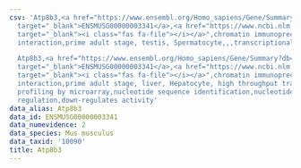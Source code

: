 ```yaml
---
csv: 'Atp8b3,<a href="https://www.ensembl.org/Homo_sapiens/Gene/Summary?db=core;g=ENSMUSG00000003341"
  target="_blank">ENSMUSG00000003341</a>,<a href="https://www.ncbi.nlm.nih.gov/pubmed/25450459"
  target="_blank"><i class="fas fa-file"></i></a>",chromatin immunoprecipitation assay,direct
  interaction,prime adult stage, testis, Spermatocyte,,,transcriptional regulation,

  Atp8b3,<a href="https://www.ensembl.org/Homo_sapiens/Gene/Summary?db=core;g=ENSMUSG00000003341"
  target="_blank">ENSMUSG00000003341</a>,<a href="https://www.ncbi.nlm.nih.gov/pubmed/23834426"
  target="_blank"><i class="fas fa-file"></i></a>",chromatin immunoprecipitation assay,direct
  interaction,prime adult stage, liver, Hepatocyte, high throughput transcription
  profiling by microarray,nucleotide sequence identification,nucleotide sequence identification,transcriptional
  regulation,down-regulates activity'
data_alias: Atp8b3
data_id: ENSMUSG00000003341
data_numevidence: 2
data_species: Mus musculus
data_taxid: '10090'
title: Atp8b3
---
```

